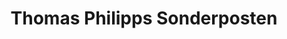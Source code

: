 ---
title: "Thomas Philipps Sonderposten"
url: /aschersleben/thomas-philipps-sonderposten/
shop: Kramladen
---